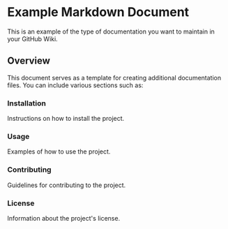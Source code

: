 # Example Markdown Document

This is an example of the type of documentation you want to maintain in your GitHub Wiki.

## Overview

This document serves as a template for creating additional documentation files. You can include various sections such as:

### Installation

Instructions on how to install the project.

### Usage

Examples of how to use the project.

### Contributing

Guidelines for contributing to the project.

### License

Information about the project's license.